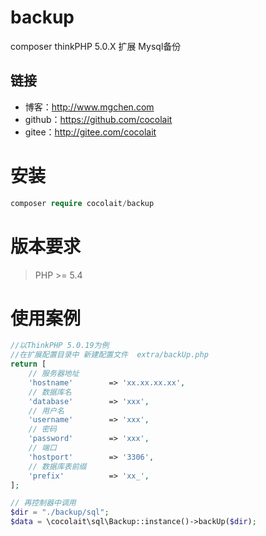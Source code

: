 # backup
composer thinkPHP 5.0.X 扩展 Mysql备份

## 链接
- 博客：http://www.mgchen.com
- github：https://github.com/cocolait
- gitee：http://gitee.com/cocolait

# 安装
```php
composer require cocolait/backup
```

# 版本要求
> PHP >= 5.4

# 使用案例
```php
//以ThinkPHP 5.0.19为例
//在扩展配置目录中 新建配置文件  extra/backUp.php
return [
    // 服务器地址
    'hostname'        => 'xx.xx.xx.xx',
    // 数据库名
    'database'        => 'xxx',
    // 用户名
    'username'        => 'xxx',
    // 密码
    'password'        => 'xxx',
    // 端口
    'hostport'        => '3306',
    // 数据库表前缀
    'prefix'          => 'xx_',
];
```
```php
// 再控制器中调用
$dir = "./backup/sql";
$data = \cocolait\sql\Backup::instance()->backUp($dir);
```
